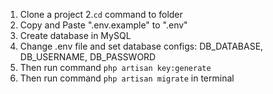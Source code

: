 1. Clone a project
2.``` cd ``` command to folder
3. Copy and Paste ".env.example" to ".env"
4. Create database in MySQL
5. Change .env file and set database configs: DB_DATABASE, DB_USERNAME, DB_PASSWORD
6. Then run command ``` php artisan key:generate ```
6. Then run command ``` php artisan migrate ``` in terminal
